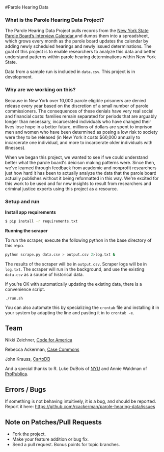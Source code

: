 #Parole Hearing Data

### What is the Parole Hearing Data Project?

The Parole Hearing Data Project pulls records from the <a href= "https://www.parole.ny.gov/calendar.html">New York State Parole Board’s Interview Calendar </a> and dumps them into a spreadsheet, which grows every month as the parole board updates the calendar by adding newly scheduled hearings and newly issued determinations.  The goal of this project is to enable researchers to analyze this data and better understand patterns within parole hearing determinations within New York State.

Data from a sample run is included in `data.csv`. This project is in development.

### Why are we working on this?

Because in New York over 10,000 parole eligible prisoners are denied release every year based on the discretion of a small number of parole commissioners. The consequences of these denials have very real social and financial costs: families remain separated for periods that are arguably longer than necessary, incarcerated individuals who have changed their lives lose hope in a better future, millions of dollars are spent to imprison men and women who have been determined as posing a low risk to society were they to be released (in New York it costs $60,000 annually to incarcerate one individual, and more to incarcerate older individuals with illnesses). 

When we began this project, we wanted to see if we could understand better what the parole board's deicison making patterns were. Since then, we've learned through feedback from academic and nonprofit researchers just how hard it has been to actually analyze the data that the parole board actually publishes without it being reformatted in this way. We're excited for this work to be used and for new insights to result from researchers and criminal justice experts using this project as a resource.

### Setup and run

**Install app requirements**

```bash
$ pip install -r requirements.txt
```

**Running the scraper**

To run the scraper, execute the following python in the base directory of this
repo.

```bash
python scrape.py data.csv > output.csv 2>log.txt &
```

The results of the scraper will be in `output.csv`. Scraper logs will be in
`log.txt`.  The scraper will run in the background, and use the existing
`data.csv` as a source of historical data.

If you're OK with automatically updating the existing data, there is
a convenience script.

    ./run.sh

You can also automate this by specializing the `crontab` file and installing it
in your system by adapting the line and pasting it in to `crontab -e`.

## Team

Nikki Zeichner, <a href= "http://codeforamerica.org">Code for America</a>

Rebecca Ackerman, <a href="http://casecommons.org">Case Commons</a> 

John Krauss, <a href= "http://cartodb.com">CartoDB</a> 

And a special thanks to R. Luke DuBois of <a href= "http://engineering.nyu.edu/user/1797">NYU</a> and Annie Waldman of <a href= "http://www.propublica.org/site/author/annie_waldman">ProPublica</a>.

## Errors / Bugs

If something is not behaving intuitively, it is a bug, and should be reported.
Report it here: https://github.com/rcackerman/parole-hearing-data/issues

## Note on Patches/Pull Requests

* Fork the project.
* Make your feature addition or bug fix.
* Send a pull request. Bonus points for topic branches.
